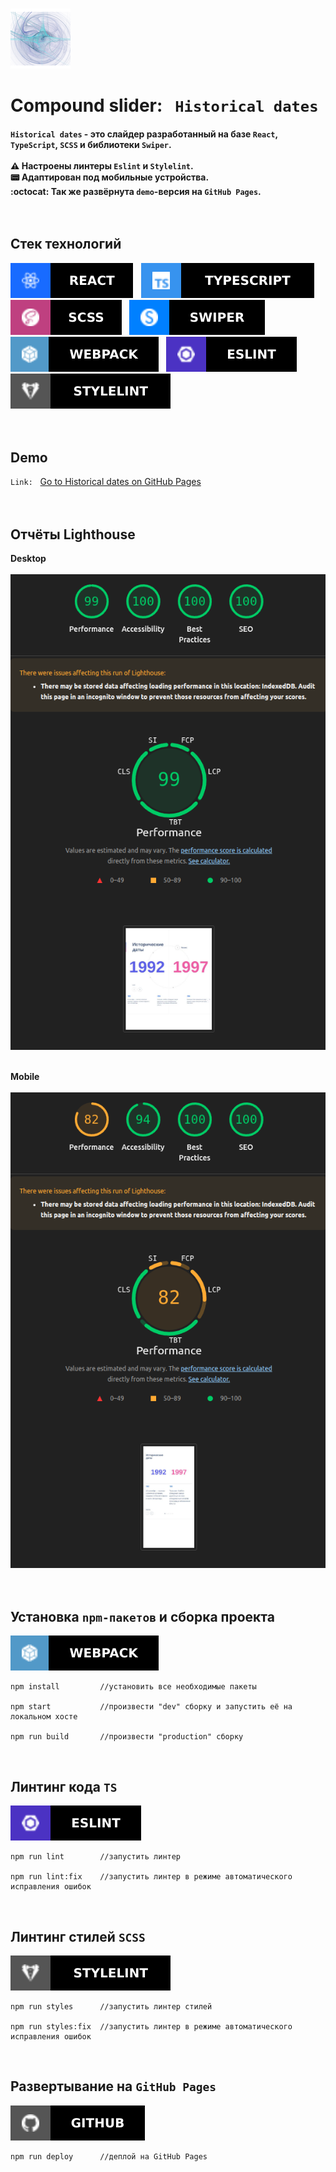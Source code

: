 <br>

![App logo](docs/logo.png)

# Сompound slider:&nbsp;&nbsp;&nbsp;`Historical dates`<br>

#### `Historical dates` - это слайдер разработанный на базе `React`, `TypeScript`, `SCSS` и библиотеки `Swiper`.<br><br>:warning: Настроены линтеры `Eslint` и `Stylelint`.<br>:pager: Адаптирован под мобильные устройства.<br>:octocat: Так же развёрнута `demo`-версия на `GitHub Pages`.<br><br><br>

## Стек технологий

![Static Badge](docs/badges/React.svg)&nbsp;&nbsp;&nbsp;![Static Badge](docs/badges/TypeScript.svg)&nbsp;&nbsp;&nbsp;![Static Badge](docs/badges/SCSS.svg)&nbsp;&nbsp;&nbsp;![Static Badge](docs/badges/Swiper.svg)&nbsp;&nbsp;&nbsp;![Static Badge](docs/badges/Webpack.svg)&nbsp;&nbsp;&nbsp;![Static Badge](docs/badges/Eslint.svg)&nbsp;&nbsp;&nbsp;![Static Badge](docs/badges/Stylelint.svg)
<br><br><br>

## Demo

`Link:`&nbsp;&nbsp;&nbsp;<a target="_blank" rel="noopener noreferrer" href="https://abubjazov.github.io/Historical_Dates/">Go to Historical dates on GitHub Pages</a><br><br><br>

## Отчёты Lighthouse

**Desktop**<br><br>
![LIGHTHOUSE_REPORT](docs/lighthouse_desktop.png)<br><br>

**Mobile**<br><br>
![LIGHTHOUSE_REPORT](docs/lighthouse_mobile.png)<br><br><br>

## Установка `npm-пакетов` и сборка проекта

![Static Badge](docs/badges/Webpack.svg)

```
npm install         //установить все необходимые пакеты

npm start           //произвести "dev" сборку и запустить её на локальном хосте

npm run build       //произвести "production" сборку
```

<br>

## Линтинг кода `TS`

![Static Badge](docs/badges/Eslint.svg)

```
npm run lint        //запустить линтер

npm run lint:fix    //запустить линтер в режиме автоматического исправления ошибок
```

<br>

## Линтинг стилей `SCSS`

![Static Badge](docs/badges/Stylelint.svg)

```
npm run styles      //запустить линтер стилей

npm run styles:fix  //запустить линтер в режиме автоматического исправления ошибок
```

<br>

## Развертывание на `GitHub Pages`

![Static Badge](docs/badges/GitHub.svg)

```
npm run deploy      //деплой на GitHub Pages
```
